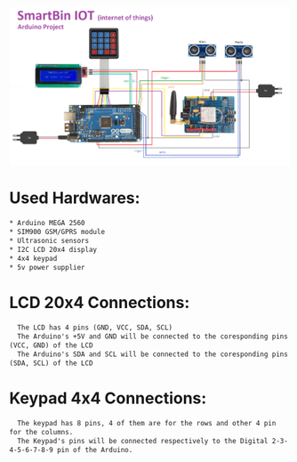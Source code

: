 ![github-small](https://github.com/vantonyy/SmartBin/blob/master/Docs/Unites.png?raw=true)

# Used Hardwares:
    * Arduino MEGA 2560
    * SIM900 GSM/GPRS module
    * Ultrasonic sensors
    * I2C LCD 20x4 display
    * 4x4 keypad
    * 5v power supplier
    
# LCD 20x4 Connections:
      The LCD has 4 pins (GND, VCC, SDA, SCL)
      The Arduino's +5V and GND will be connected to the coresponding pins (VCC, GND) of the LCD
      The Arduino's SDA and SCL will be connected to the coresponding pins (SDA, SCL) of the LCD

# Keypad 4x4 Connections:
      The keypad has 8 pins, 4 of them are for the rows and other 4 pin for the columns.
      The Keypad's pins will be connected respectively to the Digital 2-3-4-5-6-7-8-9 pin of the Arduino.

